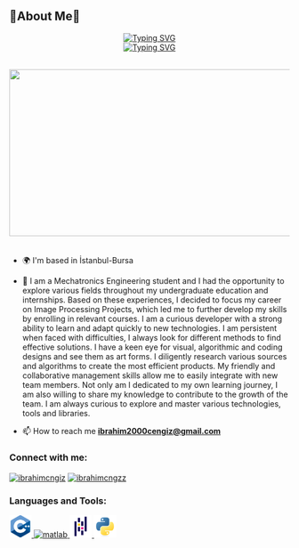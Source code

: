 ## 🌟About Me🌟

<!-- About Me -->

<p align="center"> 
    <a href="https://git.io/typing-svg">
        <img src="https://readme-typing-svg.demolab.com?font=Kaushan Script&size=22&pause=1000&color=ADD8E6&center=true&vCenter=true&repeat=false&width=435&lines=Hi!+I'm+İbrahim+Cengiz" alt="Typing SVG" />
        </a>
    <br>
    <a href="https://git.io/typing-svg">
        <img src="https://readme-typing-svg.demolab.com?font=Kaushan Script&size=22&pause=1000&color=ADD8E6&center=true&vCenter=true&width=435&lines=Mechatronic+Engineering+Student+;Computer+Vision,+AI" alt="Typing SVG" />
        </a>
</p>
<br>
<div align="center">
	<img src="https://media.giphy.com/media/dWesBcTLavkZuG35MI/giphy.gif" width="600" height="300"/>
</div>
<br>

- 🌍 I'm based in İstanbul-Bursa

- 🔭 I am a Mechatronics Engineering student and I had the opportunity to explore various fields throughout my undergraduate education and internships. Based on these experiences, I decided to focus my career on Image Processing Projects, which led me to further develop my skills by enrolling in relevant courses. I am a curious developer with a strong ability to learn and adapt quickly to new technologies. I am persistent when faced with difficulties, I always look for different methods to find effective solutions. I have a keen eye for visual, algorithmic and coding designs and see them as art forms. I diligently research various sources and algorithms to create the most efficient products. My friendly and collaborative management skills allow me to easily integrate with new team members. Not only am I dedicated to my own learning journey, I am also willing to share my knowledge to contribute to the growth of the team. I am always curious to explore and master various technologies, tools and libraries.

- 📫 How to reach me **ibrahim2000cengiz@gmail.com**

<h3 align="left">Connect with me:</h3>
<p align="left">
<a href="https://www.linkedin.com/in/ibrahimcngiz/" target="blank"><img align="center" src="https://raw.githubusercontent.com/rahuldkjain/github-profile-readme-generator/master/src/images/icons/Social/linked-in-alt.svg" alt="ibrahimcngiz" height="30" width="40" /></a>
<a href="https://instagram.com/ibrahimcngzz" target="blank"><img align="center" src="https://raw.githubusercontent.com/rahuldkjain/github-profile-readme-generator/master/src/images/icons/Social/instagram.svg" alt="ibrahimcngzz" height="30" width="40" /></a>
</p>

<h3 align="left">Languages and Tools:</h3>
<p align="left"> <a href="https://www.w3schools.com/cpp/" target="_blank" rel="noreferrer"> <img src="https://raw.githubusercontent.com/devicons/devicon/master/icons/cplusplus/cplusplus-original.svg" alt="cplusplus" width="40" height="40"/> </a> 
  <a href="https://www.mathworks.com/" target="_blank" rel="noreferrer"> <img src="https://upload.wikimedia.org/wikipedia/commons/2/21/Matlab_Logo.png" alt="matlab" width="40" height="40"/> </a> 
  <a href="https://pandas.pydata.org/" target="_blank" rel="noreferrer"> <img src="https://raw.githubusercontent.com/devicons/devicon/2ae2a900d2f041da66e950e4d48052658d850630/icons/pandas/pandas-original.svg" alt="pandas" width="40" height="40"/> </a> 
  <a href="https://www.python.org" target="_blank" rel="noreferrer"> <img src="https://raw.githubusercontent.com/devicons/devicon/master/icons/python/python-original.svg" alt="python" width="40" height="40"/> </a> 
  
</p>
